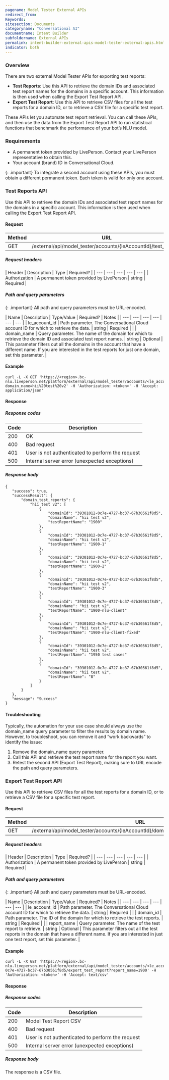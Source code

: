 ```yaml
---
pagename: Model Tester External APIs
redirect_from:
Keywords:
sitesection: Documents
categoryname: "Conversational AI"
documentname: Intent Builder
subfoldername: External APIs
permalink: intent-builder-external-apis-model-tester-external-apis.html
indicator: both
---
```


### Overview
There are two external Model Tester APIs for exporting test reports:

* **Test Reports**: Use this API to retrieve the domain IDs and associated test report names for the domains in a specific account. This information is then used when calling the Export Test Report API.
* **Export Test Report**: Use this API to retrieve CSV files for all the test reports for a domain ID, or to retrieve a CSV file for a specific test report.

These APIs let you automate test report retrieval. You can call these APIs, and then use the data from the Export Test Report API to run statistical functions that benchmark the performance of your bot’s NLU model.

### Requirements

* A permanent token provided by LivePerson. Contact your LivePerson representative to obtain this.
* Your account (brand) ID in Conversational Cloud.

{: .important}
To integrate a second account using these APIs, you must obtain a different permanent token. Each token is valid for only one account.

### Test Reports API

Use this API to retrieve the domain IDs and associated test report names for the domains in a specific account. This information is then used when calling the Export Test Report API.

#### Request

| Method | URL |
| --- | --- |
| GET | /external/api/model_tester/accounts/{leAccountId}/test_reports |

##### Request headers

| Header | Description | Type | Required? |
| --- | --- | --- | --- | --- |
| Authorization | A permanent token provided by LivePerson | string | Required |

##### Path and query parameters

{: .important}
All path and query parameters must be URL-encoded.

| Name | Description | Type/Value | Required? | Notes |
| --- | --- | --- | --- | --- | --- |
| le_account_id | Path parameter. The Conversational Cloud account ID for which to retrieve the data. | string | Required | |
| domain_name | Query parameter. The name of the domain for which to retrieve the domain ID and associated test report names. | string | Optional | This parameter filters out all the domains in the account that have a different name. If you are interested in the test reports for just one domain, set this parameter. |

#### Example

```
curl -L -X GET 'https://<region>.bc-nlu.liveperson.net/platform/external/api/model_tester/accounts/<le_account_id>/test_reports?domain_name=hii%20test%20v2' -H 'Authorization: <token>' -H 'Accept: application/json'
```

#### Response

##### Response codes

| Code | Description |
| --- | --- |
| 200 | OK |
| 400 | Bad request |
| 401 | User is not authenticated to perform the request |
| 500 | Internal server error (unexpected exceptions) |

##### Response body

```
{
   "success": true,
   "successResult": {
       "domain_test_reports": {
           "hii test v2": [
               {
                   "domainId": "39301012-0c7e-4727-bc37-67b30561f8d5",
                   "domainName": "hii test v2",
                   "testReportName": "1900"
               },
               {
                   "domainId": "39301012-0c7e-4727-bc37-67b30561f8d5",
                   "domainName": "hii test v2",
                   "testReportName": "1900-1"
               },
               {
                   "domainId": "39301012-0c7e-4727-bc37-67b30561f8d5",
                   "domainName": "hii test v2",
                   "testReportName": "1900-2"
               },
               {
                   "domainId": "39301012-0c7e-4727-bc37-67b30561f8d5",
                   "domainName": "hii test v2",
                   "testReportName": "1900-3"
               },
               {
                   "domainId": "39301012-0c7e-4727-bc37-67b30561f8d5",
                   "domainName": "hii test v2",
                   "testReportName": "1900-nlu-client"
               },
               {
                   "domainId": "39301012-0c7e-4727-bc37-67b30561f8d5",
                   "domainName": "hii test v2",
                   "testReportName": "1900-nlu-client-fixed"
               },
               {
                   "domainId": "39301012-0c7e-4727-bc37-67b30561f8d5",
                   "domainName": "hii test v2",
                   "testReportName": "1950 test cases"
               },
               {
                   "domainId": "39301012-0c7e-4727-bc37-67b30561f8d5",
                   "domainName": "hii test v2",
                   "testReportName": "8"
               }
           ]
       }
   },
   "message": "Success"
}
```

#### Troubleshooting

Typically, the automation for your use case should always use the domain_name query parameter to filter the results by domain name. However, to troubleshoot, you can remove it and “work backwards” to identify the issue: 

1. Remove the domain_name query parameter.
2. Call this API and retrieve the test report name for the report you want.
3. Retest the second API (Export Test Report), making sure to URL encode the path and query parameters.

### Export Test Report API

Use this API to retrieve CSV files for all the test reports for a domain ID, or to retrieve a CSV file for a specific test report.

#### Request

| Method | URL |
| --- | --- |
| GET | /external/api/model_tester/accounts/{leAccountId}/domains/{domain_id}/export_test_report |

##### Request headers

| Header | Description | Type | Required? |
| --- | --- | --- | --- | --- |
| Authorization | A permanent token provided by LivePerson | string | Required |

##### Path and query parameters

{: .important}
All path and query parameters must be URL-encoded.

| Name | Description | Type/Value | Required? | Notes |
| --- | --- | --- | --- | --- | --- |
| le_account_id | Path parameter. The Conversational Cloud account ID for which to retrieve the data. | string | Required | |
| domain_id | Path parameter. The ID of the domain for which to retrieve the test reports. | string | Required | |
| report_name | Query parameter. The name of the test report to retrieve. | string | Optional | This parameter filters out all the test reports in the domain that have a different name. If you are interested in just one test report, set this parameter. |

#### Example

```
curl -L -X GET 'https://<region>.bc-nlu.liveperson.net/platform/external/api/model_tester/accounts/<le_account_id>/domains/39301012-0c7e-4727-bc37-67b30561f8d5/export_test_report?report_name=1900' -H 'Authorization: <token>’ -H 'Accept: text/csv'
```

#### Response

##### Response codes

| Code | Description |
| --- | --- |
| 200 | Model Test Report CSV |
| 400 | Bad request |
| 401 | User is not authenticated to perform the request |
| 500 | Internal server error (unexpected exceptions) |

##### Response body

The response is a CSV file.